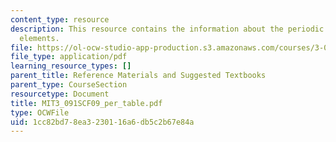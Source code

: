 ```yaml
---
content_type: resource
description: This resource contains the information about the periodic table of the
  elements.
file: https://ol-ocw-studio-app-production.s3.amazonaws.com/courses/3-091sc-introduction-to-solid-state-chemistry-fall-2010/1cc82bd78ea3230116a6db5c2b67e84a_MIT3_091SCF09_per_table.pdf
file_type: application/pdf
learning_resource_types: []
parent_title: Reference Materials and Suggested Textbooks
parent_type: CourseSection
resourcetype: Document
title: MIT3_091SCF09_per_table.pdf
type: OCWFile
uid: 1cc82bd7-8ea3-2301-16a6-db5c2b67e84a
---
```

